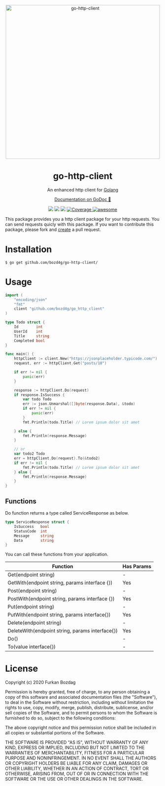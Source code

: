 
<p align="center">
  <a href="https://github.com/bozd4g/go-http-client">
    <img alt="go-http-client" src="https://raw.githubusercontent.com/bozd4g/go-http-client/master/assets/github/logo.png" width="500">
  </a>
</p>

<h1 align="center">
  go-http-client
</h1>

<p align="center">
  An enhanced http client for <a href="https://golang.org/">Golang</a>
</p>

<p align="center">
  <a href="https://godoc.org/github.com/bozd4g/go-http-client/client" target="_blank">Documentation on GoDoc 🔗</a>
</p>

<p align="center">
  <a href="https://bozd4g.mit-license.org/"><img src="https://img.shields.io/badge/License-MIT-blue.svg"></a>
  <a href="https://travis-ci.org/bozd4g/go-http-client"><img src="https://travis-ci.org/bozd4g/go-http-client.svg?branch=master"></a>
  <a href="https://goreportcard.com/report/github.com/bozd4g/go-http-client"><img src="https://goreportcard.com/badge/github.com/bozd4g/go-http-client"></a>
<a href="https://codecov.io/gh/bozd4g/go-http-client">
<img alt="Coverage" src="https://codecov.io/gh/bozd4g/go-http-client/branch/master/graphs/badge.svg?branch=master">
</a>
<a href="https://github.com/avelino/awesome-go">
<img alt="awesome" src="https://cdn.rawgit.com/sindresorhus/awesome/d7305f38d29fed78fa85652e3a63e154dd8e8829/media/badge.svg">
</a>
</p>

This package provides you a http client package for your http requests. You can send requests quicly with this package. If you want to contribute this package, please fork and [create](https://github.com/bozd4g/go-http-client/pulls) a pull request.

# Installation

```
$ go get github.com/bozd4g/go-http-client/
```

# Usage
```go
import (
	"encoding/json"
	"fmt"
	client "github.com/bozd4g/go_http_client"
)

type Todo struct {
	Id        int
	UserId    int
	Title     string
	Completed bool
}

func main() {
	httpClient := client.New("https://jsonplaceholder.typicode.com/")
	request, err := httpClient.Get("posts/10")

	if err != nil {
		panic(err)
	}

	response := httpClient.Do(request)
	if response.IsSuccess {
		var todo Todo
		err := json.Unmarshal([]byte(response.Data), &todo)
		if err != nil {
			panic(err)
		}
		fmt.Println(todo.Title) // Lorem ipsum dolor sit amet

	} else {
		fmt.Println(response.Message)
	}

   	// or  
   	var todo2 Todo     
	err = httpClient.Do(request).To(&todo2)
	if err != nil {
		fmt.Println(todo.Title) // Lorem ipsum dolor sit amet
	} else {
		fmt.Println(response.Message)
	}
}

```

## Functions

Do function returns a type called ServiceResponse as below.
```go
type ServiceResponse struct {
	IsSuccess   bool
	StatusCode  int
	Message     string
	Data        string 
}
```

You can call these functions from your application.

| Function                                                  | Has Params |
| --------------------------------------------------------- | ---------- |
| Get(endpoint string)                                      | - |
| GetWith(endpoint string, params interface {})   | Yes        |
| Post(endpoint string)                                     | - |
| PostWith(endpoint string, params interface {})  | Yes        |
| Put(endpoint string)                                      | - |
| PutWith(endpoint string, params interface{})    | Yes        |
| Delete(endpoint string)                                   | - |
| DeleteWith(endpoint string, params interface{}) | Yes         |
| Do() | - |
| To(value interface{}) | - |

# License
Copyright (c) 2020 Furkan Bozdag

Permission is hereby granted, free of charge, to any person obtaining a copy of this software and associated documentation files (the "Software"), to deal in the Software without restriction, including without limitation the rights to use, copy, modify, merge, publish, distribute, sublicense, and/or sell copies of the Software, and to permit persons to whom the Software is furnished to do so, subject to the following conditions:

The above copyright notice and this permission notice shall be included in all copies or substantial portions of the Software.

THE SOFTWARE IS PROVIDED "AS IS", WITHOUT WARRANTY OF ANY KIND, EXPRESS OR IMPLIED, INCLUDING BUT NOT LIMITED TO THE WARRANTIES OF MERCHANTABILITY, FITNESS FOR A PARTICULAR PURPOSE AND NONINFRINGEMENT. IN NO EVENT SHALL THE AUTHORS OR COPYRIGHT HOLDERS BE LIABLE FOR ANY CLAIM, DAMAGES OR OTHER LIABILITY, WHETHER IN AN ACTION OF CONTRACT, TORT OR OTHERWISE, ARISING FROM, OUT OF OR IN CONNECTION WITH THE SOFTWARE OR THE USE OR OTHER DEALINGS IN THE SOFTWARE.
